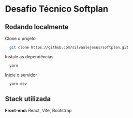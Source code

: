 
# Desafio Técnico Softplan

## Rodando localmente

Clone o projeto

```bash
  git clone https://github.com/silvaalejesus/softplan.git
```

Instale as dependências

```bash
  yarn
```

Inicie o servidor

```bash
  yarn dev
```


## Stack utilizada

**Front-end:** React, Vite, Bootstrap


